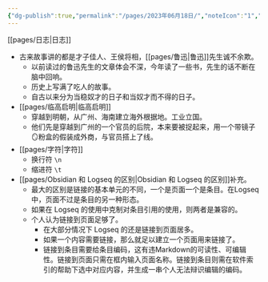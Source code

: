 ```yaml
---
{"dg-publish":true,"permalink":"/pages/2023年06月18日/","noteIcon":"1","created":"2023-06-18T18:27:56.898+08:00","updated":""}
---
```


[[pages/日志\|日志]]

- 古来故事讲的都是才子佳人、王侯将相，[[pages/鲁迅\|鲁迅]]先生诚不余欺。
	- 以前读过的鲁迅先生的文章体会不深，今年读了一些书，先生的话不断在脑中回响。
	- 历史上写满了吃人的故事。
	- 自古以来分为当稳奴才的日子和当奴才而不得的日子。
- [[pages/临高启明\|临高启明]]
	- 穿越到明朝，从广州、海南建立海外根据地。工业立国。
	- 他们先是穿越到广州的一个官员的后院，本来要被捉起来，用一个带镜子🪞粉盒的假装成外商，与官员搭上了线。
- [[pages/字符\|字符]]
	- 换行符 `\n`
	- 缩进符 `\t`
- [[pages/Obsidian 和 Logseq 的区别\|Obsidian 和 Logseq 的区别]]补充。
	- 最大的区别是链接的基本单元的不同，一个是页面一个是条目。在Logseq中，页面不过是条目的另一种形态。
	- 如果在 Logseq 的使用中克制对条目引用的使用，则两者是兼容的。
	- 个人认为链接到页面足够了。
		- 在大部分情况下 Logseq 的还是链接到页面居多。
		- 如果一个内容需要链接，那么就足以建立一个页面用来链接了。
		- 链接到条目需要给条目编码，这有违Markdown的可读性、可编辑性。链接到页面只需在框内输入页面名称。链接到条目则需在软件索引的帮助下选中对应内容，并生成一串个人无法辩识编辑的编码。